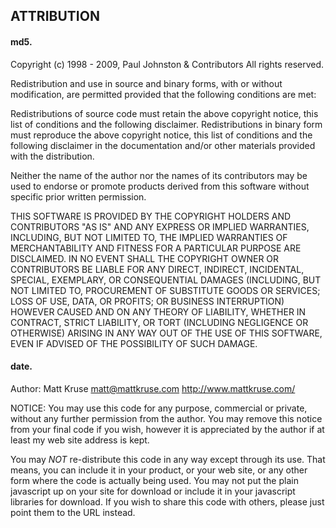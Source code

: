 ## ATTRIBUTION

#### md5.
Copyright (c) 1998 - 2009, Paul Johnston & Contributors
All rights reserved.

Redistribution and use in source and binary forms, with or without modification, are permitted provided that the following conditions are met:

Redistributions of source code must retain the above copyright notice, this list of conditions and the following disclaimer. Redistributions in binary form must reproduce the above copyright notice, this list of conditions and the following disclaimer in the documentation and/or other materials provided with the distribution.

Neither the name of the author nor the names of its contributors may be used to endorse or promote products derived from this software without specific prior written permission.

THIS SOFTWARE IS PROVIDED BY THE COPYRIGHT HOLDERS AND CONTRIBUTORS "AS IS" AND ANY EXPRESS OR IMPLIED WARRANTIES, INCLUDING, BUT NOT LIMITED TO, THE IMPLIED WARRANTIES OF MERCHANTABILITY AND FITNESS FOR A PARTICULAR PURPOSE ARE DISCLAIMED. IN NO EVENT SHALL THE COPYRIGHT OWNER OR CONTRIBUTORS BE LIABLE FOR ANY DIRECT, INDIRECT, INCIDENTAL, SPECIAL, EXEMPLARY, OR CONSEQUENTIAL DAMAGES (INCLUDING, BUT NOT LIMITED TO, PROCUREMENT OF SUBSTITUTE GOODS OR SERVICES; LOSS OF USE, DATA, OR PROFITS; OR BUSINESS INTERRUPTION) HOWEVER CAUSED AND ON ANY THEORY OF LIABILITY, WHETHER IN CONTRACT, STRICT LIABILITY, OR TORT (INCLUDING NEGLIGENCE OR OTHERWISE) ARISING IN ANY WAY OUT OF THE USE OF THIS SOFTWARE, EVEN IF ADVISED OF THE POSSIBILITY OF SUCH DAMAGE.

#### date.
Author: Matt Kruse <matt@mattkruse.com>
http://www.mattkruse.com/

NOTICE: You may use this code for any purpose, commercial or
private, without any further permission from the author. You may
remove this notice from your final code if you wish, however it is
appreciated by the author if at least my web site address is kept.

You may *NOT* re-distribute this code in any way except through its
use. That means, you can include it in your product, or your web
site, or any other form where the code is actually being used. You
may not put the plain javascript up on your site for download or
include it in your javascript libraries for download. 
If you wish to share this code with others, please just point them
to the URL instead.
